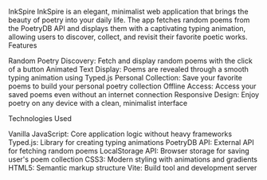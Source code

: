 InkSpire
InkSpire is an elegant, minimalist web application that brings the beauty of poetry into your daily life. The app fetches random poems from the PoetryDB API and displays them with a captivating typing animation, allowing users to discover, collect, and revisit their favorite poetic works.
Features

Random Poetry Discovery: Fetch and display random poems with the click of a button
Animated Text Display: Poems are revealed through a smooth typing animation using Typed.js
Personal Collection: Save your favorite poems to build your personal poetry collection
Offline Access: Access your saved poems even without an internet connection
Responsive Design: Enjoy poetry on any device with a clean, minimalist interface

Technologies Used

Vanilla JavaScript: Core application logic without heavy frameworks
Typed.js: Library for creating typing animations
PoetryDB API: External API for fetching random poems
LocalStorage API: Browser storage for saving user's poem collection
CSS3: Modern styling with animations and gradients
HTML5: Semantic markup structure
Vite: Build tool and development server

